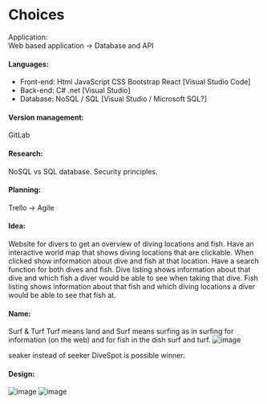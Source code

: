 # Choices 
Application: 	
Web based application ->  Database and API
#### Languages: 
-	Front-end: 	Html	JavaScript	CSS Bootstrap	React	[Visual Studio Code]
-	Back-end: 	C#	.net			[Visual Studio]
-	Database: 	NoSQL	/   SQL				[Visual Studio / Microsoft SQL?]
#### Version management:
GitLab 
#### Research:
NoSQL vs SQL database.
Security principles.
#### Planning: 	
Trello ->  Agile 
#### Idea:
Website for divers to get an overview of diving locations and fish. 
Have an interactive world map that shows diving locations that are clickable. When clicked show information about dive and fish at that location. 
Have a search function for both dives and fish. Dive listing shows information about that dive and which fish a diver would be able to see when taking that dive. Fish listing shows information about that fish and which diving locations a diver would be able to see that fish at.
#### Name:
Surf & Turf
Turf means land and Surf means surfing as in surfing for information (on the web) and  for fish in the dish surf and turf.
 ![image](https://user-images.githubusercontent.com/93527848/223687592-47209182-7968-4262-b7cf-55abe4d1a11e.png)

seaker instead of seeker
DiveSpot is possible winner.
#### Design:
![image](https://user-images.githubusercontent.com/93527848/224019630-48a0d6ff-7d07-445c-91ee-8b1ce0d8a3db.png)
![image](https://user-images.githubusercontent.com/93527848/224020767-7c8d132b-0f13-43ba-a067-f5dd495fddc4.png)


